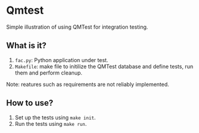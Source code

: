 # Qmtest
Simple illustration of using QMTest for integration testing.

## What is it?
1. `fac.py`: Python application under test.
1. `Makefile`: make file to initilize the QMTest database and define
    tests, run them and perform cleanup.

Note: reatures such as requirements are not reliably implemented.

## How to use?
1. Set up the tests using `make init`.
1. Run the tests using `make run`.
